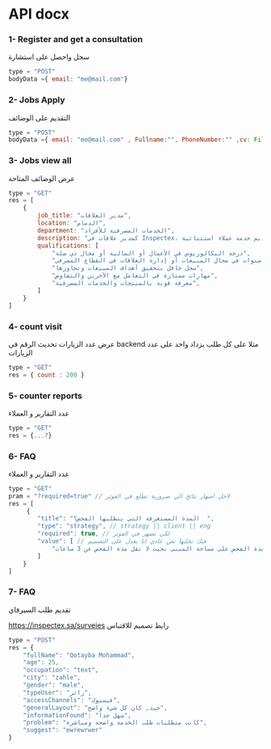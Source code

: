 
# API docx

### 1- Register and get a consultation
سجل واحصل على استشارة
```js
type = "POST" 
bodyData ={ email: "me@mail.com"} 
```


### 2- Jobs Apply 
التقديم على الوضائف 
```js
type = "POST" 
bodyData ={ email: "me@mail.com" , Fullname:"", PhoneNumber:"" ,cv: File } 
```
  
### 3- Jobs view all
  عرض الوضائف المتاحة
```js
type = "GET" 
res = [
    {
        job_title: "مدير العلاقات",
        location: "الدمام",
        department: "الخدمات المصرفية للأفراد",
        description: "كمدير علاقات في Inspectex، ستكون مسؤولاً عن تطوير العلاقات مع عملائنا الكرام والحفاظ عليها. ستحدد احتياجاتهم المالية بشكل استباقي وتقدم حلولًا مخصصة لمساعدتهم على تحقيق أهدافهم. نحن نبحث عن أفراد يتمتعون بمهارات اتصال ممتازة وفطنة مبيعات قوية وشغف لتقديم خدمة عملاء استثنائية.",
        qualifications: [
            "درجة البكالوريوس في الأعمال أو المالية أو مجال ذي صلة",
            "خبرة لا تقل عن 3 سنوات في مجال المبيعات أو إدارة العلاقات في القطاع المصرفي",
            "سجل حافل بتحقيق أهداف المبيعات وتجاوزها",
            "مهارات ممتازة في التعامل مع الآخرين والتفاوض",
            "معرفة قوية بالمنتجات والخدمات المصرفية",
        ]
    }
]
``` 

### 4- count visit
عرض عدد الزيارات 
تحديث الرقم في backend 
مثلا على كل طلب يزداد واحد على عدد الزيارات
```js
type = "GET" 
res = { count : 200 }
```

### 5- counter reports 
عدد التقارير و العملاء
```js
type = "GET" 
res = {...?}
```

### 6- FAQ 
عدد التقارير و العملاء
```js
type = "GET" 
pram = "?required=true" // لاجل اضهار نتائج الي ضرورية تطلع في الفوتر
res = [
     {
        "title": "المدة المستغرقة التي يتطلبها الفحص؟  ",
        "type": "strategy", // strategy || client || eng
        "required": true, // لكي تضهر في الفوتر 
        "value": [ // فيك تخليها نص عادي انا بعدل على التصميم
            "تعتمد مدة الفحص على مساحة المبنى بحيث لا تقل مدة الفحص عن 3 ساعات."
        ]
    }
]
```

### 7- FAQ 

تقديم طلب السيرفاي

https://inspectex.sa/surveies رابط تصميم للاقتباس
```js
type = "POST" 
res = {
    "fullName": "Qotayba Mohammad",
    "age": 25,
    "occupation": "text",
    "city": "zahle",
    "gender": "male",
    "typeUser": "زائر",
    "accessChannels": "فيسبوك",
    "generalLayout": "جيد, كان كل شيء واضح",
    "informationFound": "سهل جدا",
    "problem": "كانت متطلبات طلب الخدمة واضحة ومباشرة",
    "suggest": "ewrewrwer"
}
```